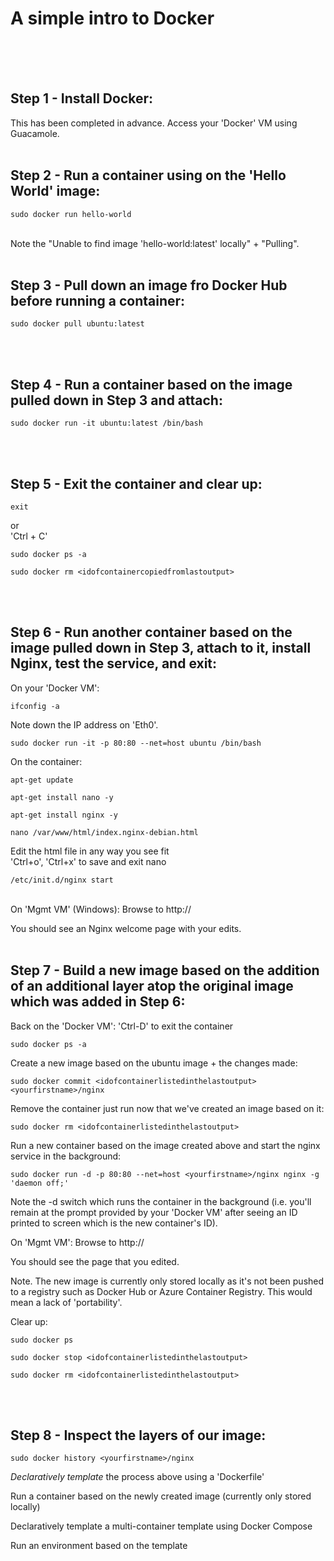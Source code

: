 # A simple intro to Docker
<br><br><br>
## Step 1 - Install Docker:
This has been completed in advance.  Access your 'Docker' VM using Guacamole.
<br><br>

## Step 2 - Run a container using on the 'Hello World' image:
```
sudo docker run hello-world
```
<br>
Note the "Unable to find image 'hello-world:latest' locally" + "Pulling".
<br><br>

## Step 3 - Pull down an image fro Docker Hub before running a container:
```
sudo docker pull ubuntu:latest
```
<br><br>
## Step 4 - Run a container based on the image pulled down in Step 3 and attach:
```
sudo docker run -it ubuntu:latest /bin/bash
```
<br><br>
## Step 5 - Exit the container and clear up:
```
exit
```
or
<br>
'Ctrl + C'
<br>
```
sudo docker ps -a
```
```
sudo docker rm <idofcontainercopiedfromlastoutput>
```
<br><br>
## Step 6 - Run another container based on the image pulled down in Step 3, attach to it, install Nginx, test the service, and exit:

On your 'Docker VM':
```
ifconfig -a
```
Note down the IP address on 'Eth0'.

```
sudo docker run -it -p 80:80 --net=host ubuntu /bin/bash
```

On the container:
```
apt-get update
```
```
apt-get install nano -y
```
```
apt-get install nginx -y
```
```
nano /var/www/html/index.nginx-debian.html
```
Edit the html file in any way you see fit
<br>
'Ctrl+o', 'Ctrl+x' to save and exit nano
<br>
```
/etc/init.d/nginx start
```
<br>
On 'Mgmt VM' (Windows):
Browse to http://<dockervmeth0ipadress>

You should see an Nginx welcome page with your edits.
<br><br>
## Step 7 - Build a new image based on the addition of an additional layer atop the original image which was added in Step 6:

Back on the 'Docker VM':
'Ctrl-D' to exit the container

```
sudo docker ps -a
```

Create a new image based on the ubuntu image + the changes made:
```
sudo docker commit <idofcontainerlistedinthelastoutput> <yourfirstname>/nginx
```

Remove the container just run now that we've created an image based on it:
```
sudo docker rm <idofcontainerlistedinthelastoutput>
```

Run a new container based on the image created above and start the nginx service in the background:

```
sudo docker run -d -p 80:80 --net=host <yourfirstname>/nginx nginx -g 'daemon off;'
```

Note the -d switch which runs the container in the background (i.e. you'll remain at the prompt provided by your 'Docker VM' after seeing an ID printed to screen which is the new container's ID).

On 'Mgmt VM':
Browse to http://<dockervmeth0ipadress>

You should see the page that you edited.

Note. The new image is currently only stored locally as it's not been pushed to a registry such as Docker Hub or Azure Container Registry.  This would mean a lack of 'portability'.

Clear up:
```
sudo docker ps
```
```
sudo docker stop <idofcontainerlistedinthelastoutput>
```
```
sudo docker rm <idofcontainerlistedinthelastoutput>
```
<br><br>

## Step 8 - Inspect the layers of our image:

```
sudo docker history <yourfirstname>/nginx
```



<i>Declaratively template</i> the process above using a 'Dockerfile'

Run a container based on the newly created image (currently only stored locally)

Declaratively template a multi-container template using Docker Compose

Run an environment based on the template

